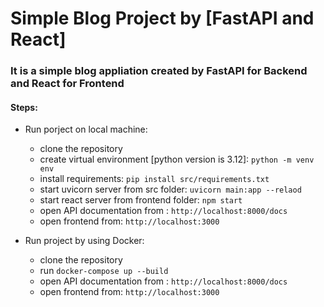 # Simple Blog Project by [FastAPI and React]

### It is a simple blog appliation created by FastAPI for Backend and React for Frontend


#### Steps:

- Run porject on local machine:
  - clone the repository
  - create virtual environment [python version is 3.12]: `python -m venv env`
  - install requirements: `pip install src/requirements.txt`
  - start uvicorn server from src folder: `uvicorn main:app --relaod`
  - start react server from frontend folder: `npm start`
  - open API documentation from : `http://localhost:8000/docs`
  - open frontend from: `http://localhost:3000`
  
- Run project by using Docker:
  - clone the repository
  - run `docker-compose up --build`
  - open API documentation from : `http://localhost:8000/docs`
  - open frontend from: `http://localhost:3000`